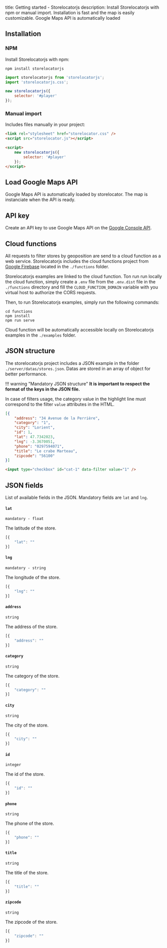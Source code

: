 title: Getting started - Storelocatorjs
description: Install Storelocatorjs with npm or manual import. Installation is fast and the map is easily customizable. Google Maps API is automatically loaded

## Installation

### NPM

Install Storelocatorjs with npm:

```shell
npm install storelocatorjs
```

```javascript
import storelocatorjs from 'storelocatorjs';
import 'storelocatorjs.css';

new storelocatorjs({
    selector: '#player'
});
```

### Manual import

Includes files manually in your project:

```html
<link rel="stylesheet" href="storelocator.css" />
<script src="storelocator.js"></script>

<script>
    new storelocatorjs({
        selector: '#player'
    });
</script>
```

## Load Google Maps API

Google Maps API is automatically loaded by storelocator. The map is instanciate when the API is ready.

## API key

Create an API key to use Google Maps API on the <a href="https://developers.google.com/maps/documentation/javascript/get-api-key?hl=Fr" target="_blank" title="Google Console API">Google Console API</a>.

## Cloud functions

All requests to filter stores by geoposition are send to a cloud function as a web service. Storelocatorjs includes the cloud functions project from [Google Firebase](https://firebase.google.com/docs/functions) located in the `./functions` folder.

Storelocatorjs examples are linked to the cloud function. Ton run run locally the cloud function, simply create a `.env` file from the `.env.dist` file in the `./functions` directory and fill the `CLOUD_FUNCTION_DOMAIN` variable with you virtual host to authorize the CORS requests.

Then, to run Storelocatorjs examples, simply run the following commands:

```
cd functions
npm install
npm run serve
```

Cloud function will be automatically accessible locally on Storelocatorjs examples in the `./examples` folder.

## JSON structure

The storelocatorjs project includes a JSON example in the folder `./server/datas/stores.json`.
Datas are stored in an array of object for better performance.<br />

!!! warning "Mandatory JSON structure"
    __It is important to respect the format of the keys in the JSON file.__

In case of filters usage, the category value in the highlight line must correspond to the filter `value` attributes in the HTML.

```json hl_lines="3"
[{
    "address": "34 Avenue de la Perrière",
    "category": "1",
    "city": "Lorient",
    "id": 1,
    "lat": 47.7342023,
    "lng": -3.3670051,
    "phone": "0297594071",
    "title": "Le crabe Marteau",
    "zipcode": "56100"
}]
```

```html
<input type="checkbox" id="cat-1" data-filter value="1" />
```

## JSON fields

List of available fields in the JSON. Mandatory fields are `lat` and `lng`.

#### `lat`

`mandatory - float`

The latitude of the store.

```javascript
[{
    "lat": ""
}]
```

#### `lng`

`mandatory - string`

The longitude of the store.

```javascript
[{
    "lng": ""
}]
```

#### `address`

`string`

The address of the store.

```javascript
[{
    "address": ""
}]
```

#### `category`

`string`

The category of the store.

```javascript
[{
    "category": ""
}]
```

#### `city`

`string`

The city of the store.

```javascript
[{
    "city": ""
}]
```

#### `id`

`integer`

The id of the store.

```javascript
[{
    "id": ""
}]
```

#### `phone`

`string`

The phone of the store.

```javascript
[{
    "phone": ""
}]
```

#### `title`

`string`

The title of the store.

```javascript
[{
    "title": ""
}]
```

#### `zipcode`

`string`

The zipcode of the store.

```javascript
[{
    "zipcode": ""
}]
```

<script>
  ((window.gitter = {}).chat = {}).options = {
    room: 'store-locator/store-locator'
  };
</script>
<script src="https://sidecar.gitter.im/dist/sidecar.v1.js" async defer></script>